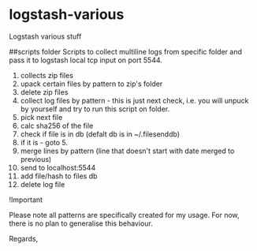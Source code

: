 # logstash-various
Logstash various stuff

##scripts folder
Scripts to collect multiline logs from specific folder and pass it to logstash local tcp input on port 5544.

1. collects zip files
2. upack certain files by pattern to zip's folder
3. delete zip files
4. collect log files by pattern - this is just next check, i.e. you will unpuck by yourself and try to run this script on folder.
5. pick next file
6. calc sha256 of the file
7. check if file is in db (defalt db is in ~/.filesenddb)
8. if it is - goto 5.
9. merge lines by pattern (line that doesn't start with date merged to previous)
10. send to localhost:5544
11. add file/hash to files db
12. delete log file




!Important

Please note all patterns are specifically created for my usage. For now, there is no plan to generalise this behaviour.



Regards,
